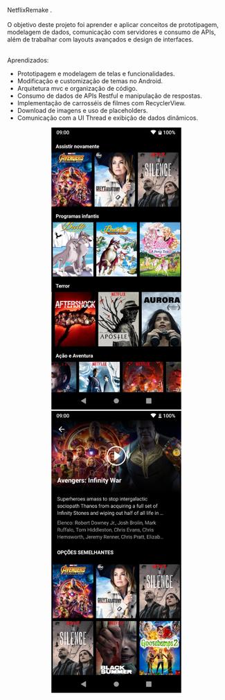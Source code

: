 NetflixRemake .<br><br>
O objetivo deste projeto foi aprender e aplicar conceitos de prototipagem, modelagem de dados, comunicação com servidores e consumo de APIs, além de trabalhar com layouts avançados e design de interfaces.

<br>Aprendizados:

- Prototipagem e modelagem de telas e funcionalidades.
- Modificação e customização de temas no Android.
- Arquitetura mvc e organização de código.
- Consumo de dados de APIs Restful e manipulação de respostas.
- Implementação de carrosséis de filmes com RecyclerView.
- Download de imagens e uso de placeholders.
- Comunicação com a UI Thread e exibição de dados dinâmicos.


<p align="center">
  <img src="https://github.com/rique26/NetflixRemake/blob/main/netflix01.jpg" alt="Tela 1" width="300">
  <img src="https://github.com/rique26/NetflixRemake/blob/main/netflix02.jpg" alt="Tela 2" width="300">
</p>






